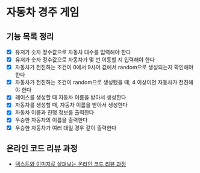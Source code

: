 # 자동차 경주 게임
## 기능 목록 정리
- [x] 유저가 숫자 정수값으로 자동차 대수를 입력해야 한다
- [x] 유저가 숫자 정수값으로 자동차가 몇 번 이동할 지 입력해야 한다
- [x] 자동차가 전진하는 조건이 0에서 9사이 값에서 random으로 생성되는지 확인해야 한다
- [x] 자동차가 전진하는 조건이 random으로 생성됐을 때, 4 이상이면 자동차가 전진해야 한다
- [x] 레이스를 생성할 때 자동차 이름을 받아서 생성한다
- [x] 자동차를 생성할 때, 자동차 이름을 받아서 생성한다
- [x] 자동차 이름과 진행 정보를 출력한다
- [x] 우승한 자동차의 이름을 출력한다
- [x] 우승한 자동차가 여러 대일 경우 같이 출력한다

## 온라인 코드 리뷰 과정
* [텍스트와 이미지로 살펴보는 온라인 코드 리뷰 과정](https://github.com/next-step/nextstep-docs/tree/master/codereview)
